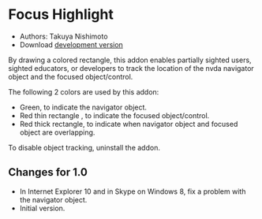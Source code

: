 # Focus Highlight #

* Authors: Takuya Nishimoto
* Download [development version][1]

By drawing a colored rectangle, this addon enables partially sighted users, sighted educators, or developers to track the location of the nvda navigator object and the focused object/control.

The following 2 colors are used by this addon:

* Green, to indicate the navigator object.
* Red thin rectangle , to indicate the focused object/control.
* Red thick rectangle, to indicate when navigator object and focused object are overlapping.

To disable object tracking, uninstall the addon.

## Changes for 1.0 ##

* In Internet Explorer 10 and in Skype on Windows 8, fix a problem with the navigator object.
* Initial version.

[1]: http://addons.nvda-project.org/files/get.php?file=fh-dev
